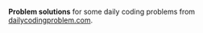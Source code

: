 **Problem solutions** for some daily coding problems from [dailycodingproblem.com](dailycodingproblem.com).

